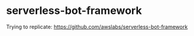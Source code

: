 # serverless-bot-framework

Trying to replicate: https://github.com/awslabs/serverless-bot-framework
